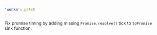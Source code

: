 ```yaml
---
'wonka': patch
---
```


Fix promise timing by adding missing `Promise.resolve()` tick to `toPromise` sink function.
